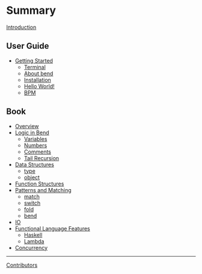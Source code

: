 # Summary

[Introduction](README.md)

## User Guide

- [Getting Started](Start.md)
  - [Terminal](Guide/Terminal.md)
  - [About bend](Guide/About.md)
  - [Installation](Guide/Instalation.md)
  - [Hello World!](Guide/HelloWord.md)
  - [BPM]()

## Book

<!-- - [Introduction]() -->
- [Overview](Book/Overview.md)
- [Logic in Bend]()
  - [Variables]()
  - [Numbers]()
  - [Comments]()
  - [Tail Recursion]()
- [Data Structures]()
  - [type]()
  - [object]()
- [Function Structures]()
- [Patterns and Matching]()
  - [match]()
  - [switch]()
  - [fold]()
  - [bend]()  
- [IO]()
- [Functional Language Features]()
  - [Haskell]()
  - [Lambda]()
- [Concurrency]()

-----------

[Contributors]()
